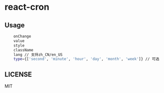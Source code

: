 # react-cron



## Usage

```sh
    onChange
    value
    style
    className
    lang // 支持zh_CN/en_US
    type={['second', 'minute', 'hour', 'day', 'month', 'week']} // 可选择
```

## LICENSE

MIT
